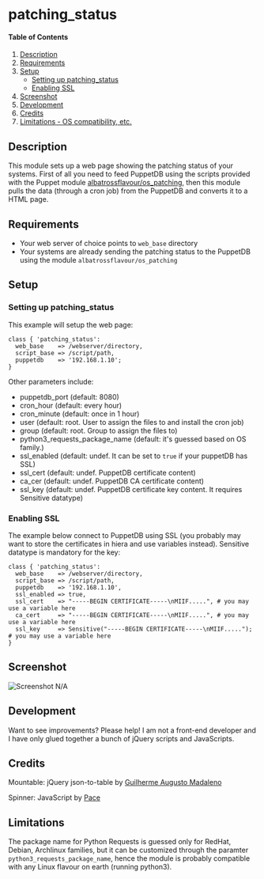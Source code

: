 # patching_status

#### Table of Contents

1. [Description](#description)
1. [Requirements](#requirements)
1. [Setup](#setup)
    * [Setting up patching_status](#setting-up-patching_status)
    * [Enabling SSL](#enabling-ssl)
1. [Screenshot](#screenshot)
1. [Development](#development)
1. [Credits](#credits)
1. [Limitations - OS compatibility, etc.](#limitations)

## Description

This module sets up a web page showing the patching status of your systems. First of all you need to feed PuppetDB using the scripts provided with the Puppet module [albatrossflavour/os_patching](https://forge.puppet.com/albatrossflavour/os_patching), then this module pulls the data (through a cron job) from the PuppetDB and converts it to a HTML page.

## Requirements

* Your web server of choice points to `web_base` directory
* Your systems are already sending the patching status to the PuppetDB using the module `albatrossflavour/os_patching`

## Setup

### Setting up patching_status

This example will setup the web page:

```puppet
class { 'patching_status':
  web_base    => /webserver/directory,
  script_base => /script/path,
  puppetdb    => '192.168.1.10';
}
```

Other parameters include:

* puppetdb_port (default: 8080)
* cron_hour (default: every hour)
* cron_minute (default: once in 1 hour)
* user (default: root. User to assign the files to and install the cron job)
* group (default: root. Group to assign the files to)
* python3_requests_package_name (default: it's guessed based on OS family.)
* ssl_enabled (default: undef. It can be set to `true` if your puppetDB has SSL)
* ssl_cert (default: undef. PuppetDB certificate content)
* ca_cer (default: undef. PuppetDB CA certificate content)
* ssl_key (default: undef. PuppetDB certificate key content. It requires Sensitive datatype)

### Enabling SSL

The example below connect to PuppetDB using SSL (you probably may want to store the certificates in hiera and use variables instead). Sensitive datatype is mandatory for the key:

```puppet
class { 'patching_status':
  web_base    => /webserver/directory,
  script_base => /script/path,
  puppetdb    => '192.168.1.10',
  ssl_enabled => true,
  ssl_cert    => "-----BEGIN CERTIFICATE-----\nMIIF.....", # you may use a variable here
  ca_cert     => "-----BEGIN CERTIFICATE-----\nMIIF.....", # you may use a variable here
  ssl_key     => Sensitive("-----BEGIN CERTIFICATE-----\nMIIF....."); # you may use a variable here
}
```

## Screenshot

![Screenshot N/A](https://wiki.geant.org/download/attachments/126981072/patching_status.png  "Patching Status")

## Development

Want to see improvements? Please help!
I am not a front-end developer and I have only glued together a bunch of jQuery scripts and JavaScripts.

## Credits

Mountable: jQuery json-to-table by [Guilherme Augusto Madaleno](https://github.com/guimadaleno/mountable)

Spinner: JavaScript by [Pace](https://github.hubspot.com/pace/docs/welcome/)

## Limitations

The package name for Python Requests is guessed only for RedHat, Debian, Archlinux families, but it can be customized through the paramter `python3_requests_package_name`, hence the module is probably compatible with any Linux flavour on earth (running python3).

